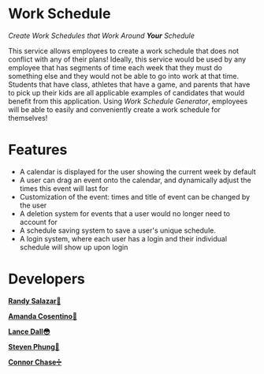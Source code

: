 # Work Schedule

_Create Work Schedules that Work Around **Your** Schedule_

This service allows employees to create a work schedule that does not conflict with any of their plans!
Ideally, this service would be used by any employee that has segments of time each week that they must do something else and they would not be able to go into work at that time.  Students that have class, athletes that have a game, and parents that have to pick up their kids are all applicable examples of candidates that would benefit from this application.
Using _Work Schedule Generator_, employees will be able to easily and conveniently create a work schedule for themselves!

# Features

- A calendar is displayed for the user showing the current week by default
- A user can drag an event onto the calendar, and dynamically adjust the times this event will last for
- Customization of the event: times and title of event can be changed by the user
- A deletion system for events that a user would no longer need to account for
- A schedule saving system to save a user's unique schedule.
- A login system, where each user has a login and their individual schedule will show up upon login

# Developers

  **[Randy Salazar:peach:](https://github.com/rjsalaz)**
  
  **[Amanda Cosentino:penguin:](https://github.com/mandeezie)**
  
  **[Lance Dall:flushed:](https://github.com/ldall2009)**
  
  **[Steven Phung:nauseated_face:](https://github.com/shphung)**
  
  **[Connor Chase:heavy_division_sign:](https://github.com/Hikaru5)**
